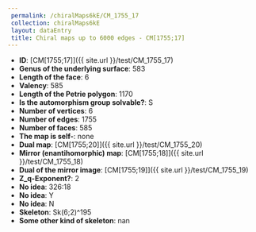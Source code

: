 ```yaml
--- 
 permalink: /chiralMaps6kE/CM_1755_17 
 collection: chiralMaps6kE
 layout: dataEntry
 title: Chiral maps up to 6000 edges - CM[1755;17]
---
```


- **ID**: [CM[1755;17]]({{ site.url }}/test/CM_1755_17)
- **Genus of the underlying surface**: 583
- **Length of the face**: 6
- **Valency**: 585
- **Length of the Petrie polygon**: 1170
- **Is the automorphism group solvable?**: S
- **Number of vertices**: 6
- **Number of edges**: 1755
- **Number of faces**: 585
- **The map is self-**: none
- **Dual map**: [CM[1755;20]]({{ site.url }}/test/CM_1755_20)
- **Mirror (enantihomorphic) map**: [CM[1755;18]]({{ site.url }}/test/CM_1755_18)
- **Dual of the mirror image**: [CM[1755;19]]({{ site.url }}/test/CM_1755_19)
- **Z_q-Exponent?**: 2
- **No idea**:  326:18
- **No idea**: Y
- **No idea**: N
- **Skeleton**: Sk(6;2)^195
- **Some other kind of skeleton**: nan
